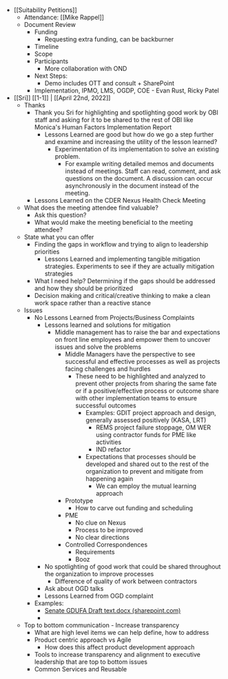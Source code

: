 - [[Suitability Petitions]]
	- Attendance: [[Mike Rappel]]
	- Document Review
		- Funding
			- Requesting extra funding, can be backburner
		- Timeline
		- Scope
		- Participants
			- More collaboration with OND
		- Next Steps:
			- Demo includes OTT and consult + SharePoint
		- Implementation, IPMO, LMS, OGDP, COE - Evan Rust, Ricky Patel
- [[Sri]] [[1-1]] | [[April 22nd, 2022]]
	- Thanks
		- Thank you Sri for highlighting and spotlighting good work by OBI staff and asking for it to be shared to the rest of OBI like Monica's Human Factors Implementation Report
			- Lessons Learned are good but how do we go a step further and examine and increasing the utility of the lesson learned?
				- Experimentation of its implementation to solve an existing problem.
					- For example writing detailed memos and documents instead of meetings. Staff can read, comment, and ask questions on the document. A discussion can occur asynchronously in the document instead of the meeting.
		- Lessons Learned on the CDER Nexus Health Check Meeting
	- What does the meeting attendee find valuable?
		- Ask this question?
		- What would make the meeting beneficial to the meeting attendee?
	- State what you can offer
		- Finding the gaps in workflow and trying to align to leadership priorities
			- Lessons Learned and implementing tangible mitigation strategies. Experiments to see if they are actually mitigation strategies
		- What I need help? Determining if the gaps should be addressed and how they should be prioritized
		- Decision making and critical/creative thinking to make a clean work space rather than a reactive stance
	- Issues
		- No Lessons Learned from Projects/Business Complaints
			- Lessons learned and solutions for mitigation
				- Middle management has to raise the bar and expectations on front line employees and empower them to uncover issues and solve the problems
					- Middle Managers have the perspective to see successful and effective processes as well as projects facing challenges and hurdles
						- These need to be highlighted and analyzed to prevent other projects from sharing the same fate or if a positive/effective process or outcome share with other implementation teams to ensure successful outcomes
							- Examples: GDIT project approach and design, generally assessed positively (KASA, LRT)
								- REMS project failure stoppage, OM WER using contractor funds for PME like activities
								- IND refactor
							- Expectations that processes should be developed and shared out to the rest of the organization to prevent and mitigate from happening again
								- We can employ the mutual learning approach
					- Prototype
						- How to carve out funding and scheduling
					- PME
						- No clue on Nexus
						- Process to be improved
						- No clear directions
					- Controlled Correspondences
						- Requirements
						- Booz
			- No spotlighting of good work that could be shared throughout the organization to improve processes
				- Difference of quality of work between contractors
			- Ask about OGD talks
			- Lessons Learned from OGD complaint
		- Examples:
			- [Senate GDUFA Draft text.docx (sharepoint.com)](https://fda.sharepoint.com/:w:/r/sites/OC-OPLIA-OL-Drafting/_layouts/15/Doc.aspx?sourcedoc=%7BDCC30C7E-2582-4A4E-9FC7-2B3E66547A82%7D&file=Senate%20GDUFA%20Draft%20text.docx&action=default&mobileredirect=true)
			-
	- Top to bottom communication - Increase transparency
		- What are high level items we can help define, how to address
		- Product centric approach vs Agile
			- How does this affect product development approach
		- Tools to increase transparency and alignment to executive leadership that are top to bottom issues
		- Common Services and Reusable